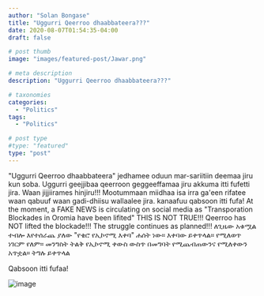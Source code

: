 ```yaml
---
author: "Solan Bongase"
title: "Uggurri Qeerroo dhaabbateera???"
date: 2020-08-07T01:54:35-04:00
draft: false

# post thumb
image: "images/featured-post/Jawar.png"

# meta description
description: "Uggurri Qeerroo dhaabbateera???"

# taxonomies
categories: 
  - "Politics"
tags:
  - "Politics"

# post type
#type: "featured"
type: "post"
---
```

"Uggurri Qeerroo dhaabbateera" jedhamee oduun mar-sariitiin deemaa jiru kun soba.
Uggurri geejjibaa qeerroon geggeeffamaa jiru akkuma itti fufetti jira.
Waan jijjiirames hinjiru!!! Mootummaan miidhaa isa irra ga'een rifatee waan
qabuuf waan gadi-dhiisu wallaalee jira. kanaafuu qabsoon itti fufa!
At the moment, a FAKE NEWS is circulating on social media as "Transporation Blockades
in Oromia have been lifited" THIS IS NOT TRUE!!! Qeerroo has NOT lifted the blockade!!!
The struggle continues as planned!!!
ለጊዜው አቁሟል ተብሎ እየተሰራጨ ያለው "የቄሮ የኢኮኖሚ እቀባ" ሐሰት ነው። እቀባው ይቀጥላል። የሚለወጥ ነገርም የለም።
መንግስት ትልቅ የኢኮኖሚ ቀውስ ውስጥ በመግባት የሚጨብጠውንና የሚለቀውን አጥቷል።  ትግሉ ይቀጥላል

Qabsoon itti fufaa!

![image](../../images/Jawar.png)